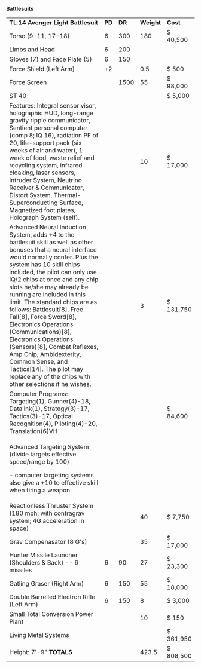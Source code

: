 **Battlesuits**

<table>
<colgroup>
<col style="width: 68%" />
<col style="width: 5%" />
<col style="width: 6%" />
<col style="width: 8%" />
<col style="width: 11%" />
</colgroup>
<tbody>
<tr class="odd">
<td><strong>TL 14 Avenger Light Battlesuit</strong></td>
<td><strong>PD</strong></td>
<td><strong>DR</strong></td>
<td><strong>Weight</strong></td>
<td><strong>Cost</strong></td>
</tr>
<tr class="even">
<td>Torso (9-11, 17-18)</td>
<td>6</td>
<td>300</td>
<td>180</td>
<td>$ 40,500</td>
</tr>
<tr class="odd">
<td>Limbs and Head</td>
<td>6</td>
<td>200</td>
<td></td>
<td></td>
</tr>
<tr class="even">
<td>Gloves (7) and Face Plate (5)</td>
<td>6</td>
<td>150</td>
<td></td>
<td></td>
</tr>
<tr class="odd">
<td>Force Shield (Left Arm)</td>
<td>+2</td>
<td></td>
<td>0.5</td>
<td>$ 500</td>
</tr>
<tr class="even">
<td>Force Screen</td>
<td></td>
<td>1500</td>
<td>55</td>
<td>$ 98,000</td>
</tr>
<tr class="odd">
<td>ST 40</td>
<td></td>
<td></td>
<td></td>
<td>$ 5,000</td>
</tr>
<tr class="even">
<td>Features: Integral sensor visor, holographic HUD, long-range gravity
ripple communicator, Sentient personal computer (comp 8; IQ 16),
radiation PF of 20, life-support pack (six weeks of air and water), 1
week of food, waste relief and recycling system, infrared cloaking,
laser sensors, Intruder System, Neutrino Receiver &amp; Communicator,
Distort System, Thermal-Superconducting Surface, Magnetized foot plates,
Holograph System (self).</td>
<td></td>
<td></td>
<td>10</td>
<td>$ 17,000</td>
</tr>
<tr class="odd">
<td>Advanced Neural Induction System, adds +4 to the battlesuit skill as
well as other bonuses that a neural interface would normally confer.
Plus the system has 10 skill chips included, the pilot can only use IQ/2
chips at once and any chip slots he/she may already be running are
included in this limit. The standard chips are as follows:
Battlesuit[8], Free Fall[8], Force Sword[8], Electronics Operations
(Communications)[8], Electronics Operations (Sensors)[8], Combat
Reflexes, Amp Chip, Ambidexterity, Common Sense, and Tactics[14]. The
pilot may replace any of the chips with other selections if he
wishes.</td>
<td></td>
<td></td>
<td>3</td>
<td>$ 131,750</td>
</tr>
<tr class="even">
<td>Computer Programs: Targeting(1), Gunner(4)-18, Datalink(1),
Strategy(3)-17, Tactics(3)-17, Optical Recognition(4), Piloting(4)-20,
Translation(6)VH</td>
<td></td>
<td></td>
<td></td>
<td>$ 84,600</td>
</tr>
<tr class="odd">
<td><p>Advanced Targeting System (divide targets effective speed/range
by 100)</p>
<p>- computer targeting systems also give a +10 to effective skill when
firing a weapon</p></td>
<td></td>
<td></td>
<td></td>
<td></td>
</tr>
<tr class="even">
<td>Reactionless Thruster System (180 mph; with contragrav system; 4G
acceleration in space)</td>
<td></td>
<td></td>
<td>40</td>
<td>$ 7,750</td>
</tr>
<tr class="odd">
<td>Grav Compenasator (8 G's)</td>
<td></td>
<td></td>
<td>35</td>
<td>$ 17,000</td>
</tr>
<tr class="even">
<td>Hunter Missile Launcher (Shoulders &amp; Back) -- 6 missiles</td>
<td>6</td>
<td>90</td>
<td>27</td>
<td>$ 23,300</td>
</tr>
<tr class="odd">
<td>Gatling Graser (Right Arm)</td>
<td>6</td>
<td>150</td>
<td>55</td>
<td>$ 18,000</td>
</tr>
<tr class="even">
<td>Double Barrelled Electron Rifle (Left Arm)</td>
<td>6</td>
<td>150</td>
<td>8</td>
<td>$ 3,000</td>
</tr>
<tr class="odd">
<td>Small Total Conversion Power Plant</td>
<td></td>
<td></td>
<td>10</td>
<td>$ 150</td>
</tr>
<tr class="even">
<td>Living Metal Systems</td>
<td></td>
<td></td>
<td></td>
<td>$ 361,950</td>
</tr>
<tr class="odd">
<td>Height: 7'-9" <strong>TOTALS</strong></td>
<td></td>
<td></td>
<td>423.5</td>
<td>$ 808,500</td>
</tr>
</tbody>
</table>
